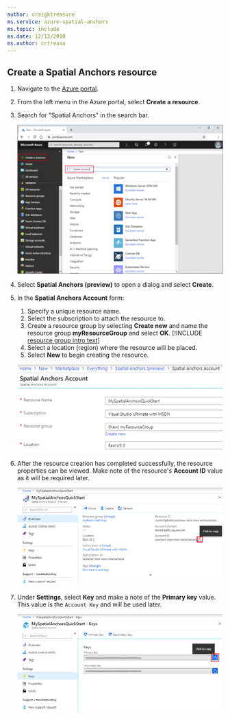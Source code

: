 ```yaml
---
author: craigktreasure
ms.service: azure-spatial-anchors
ms.topic: include
ms.date: 12/13/2018
ms.author: crtreasu
---
```

## Create a Spatial Anchors resource

1. Navigate to the <a href="https://portal.azure.com" target="_blank">Azure portal</a>.

2. From the left menu in the Azure portal, select **Create a resource**.

3. Search for "Spatial Anchors" in the search bar.

   ![Search for Spatial Anchors](./media/spatial-anchors-get-started-create-resource/portal-search.png)

4. Select **Spatial Anchors (preview)** to open a dialog and select **Create**.

5. In the **Spatial Anchors Account** form:

   1. Specify a unique resource name.
   2. Select the subscription to attach the resource to.
   3. Create a resource group by selecting **Create new** and name the resource group **myResourceGroup** and select **OK**.
      [!INCLUDE [resource group intro text](resource-group.md)]
   4. Select a location (region) where the resource will be placed.
   5. Select **New** to begin creating the resource.

   ![Create a resource](./media/spatial-anchors-get-started-create-resource/create-resource-form.png)

6. After the resource creation has completed successfully, the resource properties can be viewed. Make note of the
   resource's **Account ID** value as it will be required later.

   ![View resource properties](./media/spatial-anchors-get-started-create-resource/view-resource-properties.png)

7. Under **Settings**, select **Key** and make a note of the **Primary key** value. This value is the `Account Key` and will be used later.

   ![View account key](./media/spatial-anchors-get-started-create-resource/view-account-key.png)
